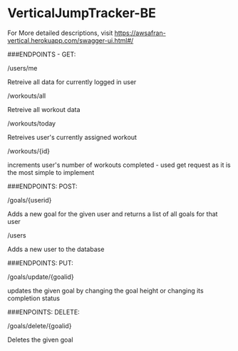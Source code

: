 # VerticalJumpTracker-BE


For More detailed descriptions, visit https://awsafran-vertical.herokuapp.com/swagger-ui.html#/

###ENDPOINTS - GET:


/users/me

Retreive all data for currently logged in user

/workouts/all

Retreive all workout data

/workouts/today

Retreives user's currently assigned workout

/workouts/{id}

increments user's number of workouts completed - used get request as it is the most simple to implement


###ENDPOINTS: POST:

/goals/{userid}

Adds a new goal for the given user and returns a list of all goals for that user

/users

Adds a new user to the database

###ENDPOINTS: PUT:

/goals/update/{goalid}

updates the given goal by changing the goal height or changing its completion status

###ENPOINTS: DELETE:

/goals/delete/{goalid}

Deletes the given goal
